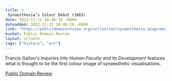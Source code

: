 ```yaml
---
title: > 
 Synaesthesia’s Colour Debut (1883)
date: 2022-11-11 16:46:18 -0800
dateadded: 2022-11-11 16:46:18 -0800
link: "https://publicdomainreview.org/collection/synaesthesia-diagrams-1883"
bucket: Public Domain Review
layout: urlnote
tags: ["history", "art"]
--- 
```

Francis Galton's *Inquiries Into Human Faculty and its Development* features what is thought to be the first colour image of synaesthetic visualisations.
 <!-- end excerpt --> 
<div class='bucket'><a class='internal-link' href='/buckets/public-domain-review'>Public Domain Review</a></div> 
